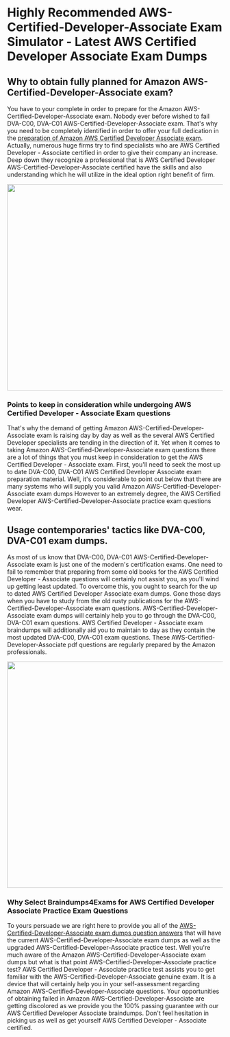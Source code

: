 # Highly Recommended AWS-Certified-Developer-Associate Exam Simulator - Latest AWS Certified Developer Associate Exam Dumps
<h2>Why to obtain fully planned for Amazon AWS-Certified-Developer-Associate exam?</h2>
<p>You have to your complete in order to prepare for the Amazon AWS-Certified-Developer-Associate exam. Nobody ever before wished to fail DVA-C00, DVA-C01 AWS-Certified-Developer-Associate exam. That's why you need to be completely identified in order to offer your full dedication in the <a href="https://www.braindumps4exams.com/AWS-Certified-Developer-Associate-training-material">preparation of Amazon AWS Certified Developer Associate exam</a>. Actually, numerous huge firms try to find specialists who are AWS Certified Developer - Associate certified in order to give their company an increase. Deep down they recognize a professional that is AWS Certified Developer AWS-Certified-Developer-Associate certified have the skills and also understanding which he will utilize in the ideal option right benefit of firm.</p>
<p><img style="display: block; margin-left: auto; margin-right: auto;" src="https://i.imgur.com/NphYSag.png" width="855" height="481" /></p>
<h3>Points to keep in consideration while undergoing AWS Certified Developer - Associate Exam questions</h3>
<p>That's why the demand of getting Amazon AWS-Certified-Developer-Associate exam is raising day by day as well as the several AWS Certified Developer specialists are tending in the direction of it. Yet when it comes to taking Amazon AWS-Certified-Developer-Associate exam questions there are a lot of things that you must keep in consideration to get the AWS Certified Developer - Associate exam. First, you'll need to seek the most up to date DVA-C00, DVA-C01 AWS Certified Developer Associate exam preparation material. Well, it's considerable to point out below that there are many systems who will supply you valid Amazon AWS-Certified-Developer-Associate exam dumps However to an extremely degree, the AWS Certified Developer AWS-Certified-Developer-Associate practice exam questions wear.</p>
<h2>Usage contemporaries' tactics like DVA-C00, DVA-C01 exam dumps.</h2>
<p>As most of us know that DVA-C00, DVA-C01 AWS-Certified-Developer-Associate exam is just one of the modern's certification exams. One need to fail to remember that preparing from some old books for the AWS Certified Developer - Associate questions will certainly not assist you, as you'll wind up getting least updated. To overcome this, you ought to search for the up to dated AWS Certified Developer Associate exam dumps. Gone those days when you have to study from the old rusty publications for the AWS-Certified-Developer-Associate exam questions. AWS-Certified-Developer-Associate exam dumps will certainly help you to go through the DVA-C00, DVA-C01 exam questions. AWS Certified Developer - Associate exam braindumps will additionally aid you to maintain to day as they contain the most updated DVA-C00, DVA-C01 exam questions. These AWS-Certified-Developer-Associate pdf questions are regularly prepared by the Amazon professionals.</p>
<p><a href="https://www.braindumps4exams.com/AWS-Certified-Developer-Associate-training-material"><img style="display: block; margin-left: auto; margin-right: auto;" src="https://i.imgur.com/ZqB7cFD.png" width="939" height="528" /></a></p>
<h3>Why Select Braindumps4Exams for AWS Certified Developer Associate Practice Exam Questions</h3>
<p>To yours persuade we are right here to provide you all of the <a href="https://www.braindumps4exams.com/AWS-Certified-Developer-Associate-training-material">AWS-Certified-Developer-Associate exam dumps question answers</a> that will have the current AWS-Certified-Developer-Associate exam dumps as well as the upgraded AWS-Certified-Developer-Associate practice test. Well you're much aware of the Amazon AWS-Certified-Developer-Associate exam dumps but what is that point AWS-Certified-Developer-Associate practice test? AWS Certified Developer - Associate practice test assists you to get familiar with the AWS-Certified-Developer-Associate genuine exam. It is a device that will certainly help you in your self-assessment regarding Amazon AWS-Certified-Developer-Associate questions. Your opportunities of obtaining failed in Amazon AWS-Certified-Developer-Associate are getting discolored as we provide you the 100% passing guarantee with our AWS Certified Developer Associate braindumps. Don't feel hesitation in picking us as well as get yourself AWS Certified Developer - Associate certified.</p>
